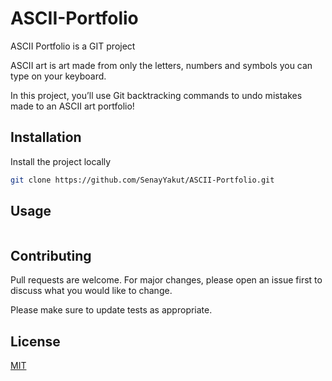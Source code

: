 # ASCII-Portfolio

ASCII Portfolio is a GIT project

ASCII art is art made from only the letters, numbers and symbols you can type on your keyboard.

In this project, you’ll use Git backtracking commands to undo mistakes made to an ASCII art portfolio!


## Installation

Install the project locally
```bash
git clone https://github.com/SenayYakut/ASCII-Portfolio.git

```
 
## Usage

```python


```

## Contributing
Pull requests are welcome. For major changes, please open an issue first to discuss what you would like to change.

Please make sure to update tests as appropriate.

## License
[MIT](https://choosealicense.com/licenses/mit/)
